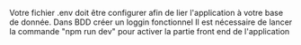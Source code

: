 Votre fichier .env doit être configurer afin de lier l'application à votre base de donnée.
Dans BDD créer un loggin fonctionnel
Il est nécessaire de lancer la commande "npm run dev" pour activer la partie front end de l'application 